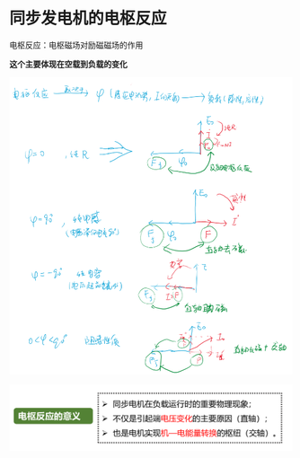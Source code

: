 # 同步发电机的电枢反应

电枢反应：电枢磁场对励磁磁场的作用

**这个主要体现在空载到负载的变化**


![alt text](image-8.png)

![alt text](image-9.png)

